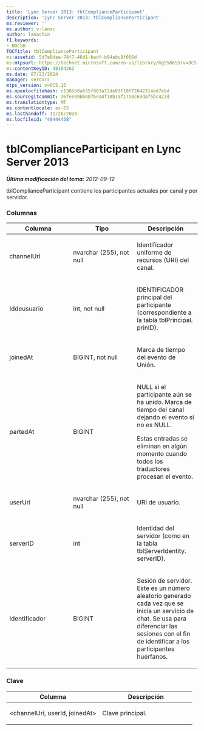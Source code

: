 ```yaml
---
title: 'Lync Server 2013: tblComplianceParticipant'
description: 'Lync Server 2013: tblComplianceParticipant'
ms.reviewer: ''
ms.author: v-lanac
author: lanachin
f1.keywords:
- NOCSH
TOCTitle: tblComplianceParticipant
ms:assetid: 5d7e0dea-74f7-46d1-badf-b94abc8f066d
ms:mtpsurl: https://technet.microsoft.com/en-us/library/Gg558655(v=OCS.15)
ms:contentKeyID: 48184262
ms.date: 07/23/2014
manager: serdars
mtps_version: v=OCS.15
ms.openlocfilehash: c1385b0a635f003a72de93f10f72642314ad7ebd
ms.sourcegitcommit: 36fee89bb887bea4f18b19f17a8c69daf5bc423d
ms.translationtype: MT
ms.contentlocale: es-ES
ms.lasthandoff: 11/26/2020
ms.locfileid: "49444458"
---
```

# <a name="tblcomplianceparticipant-in-lync-server-2013"></a>tblComplianceParticipant en Lync Server 2013

<div data-xmlns="http://www.w3.org/1999/xhtml">

<div class="topic" data-xmlns="http://www.w3.org/1999/xhtml" data-msxsl="urn:schemas-microsoft-com:xslt" data-cs="https://msdn.microsoft.com/">

<div data-asp="https://msdn2.microsoft.com/asp">



</div>

<div id="mainSection">

<div id="mainBody">

<span> </span>

_**Última modificación del tema:** 2012-09-12_

tblComplianceParticipant contiene los participantes actuales por canal y por servidor.

### <a name="columns"></a>Columnas

<table>
<colgroup>
<col style="width: 33%" />
<col style="width: 33%" />
<col style="width: 33%" />
</colgroup>
<thead>
<tr class="header">
<th>Columna</th>
<th>Tipo</th>
<th>Descripción</th>
</tr>
</thead>
<tbody>
<tr class="odd">
<td><p>channelUri</p></td>
<td><p>nvarchar (255), not null</p></td>
<td><p>Identificador uniforme de recursos (URI) del canal.</p></td>
</tr>
<tr class="even">
<td><p>Iddeusuario</p></td>
<td><p>int, not null</p></td>
<td><p>IDENTIFICADOR principal del participante (correspondiente a la tabla tblPrincipal. prinID).</p></td>
</tr>
<tr class="odd">
<td><p>joinedAt</p></td>
<td><p>BIGINT, not null</p></td>
<td><p>Marca de tiempo del evento de Unión.</p></td>
</tr>
<tr class="even">
<td><p>partedAt</p></td>
<td><p>BIGINT</p></td>
<td><p>NULL si el participante aún se ha unido. Marca de tiempo del canal dejando el evento si no es NULL.</p>
<p>Estas entradas se eliminan en algún momento cuando todos los traductores procesan el evento.</p></td>
</tr>
<tr class="odd">
<td><p>userUri</p></td>
<td><p>nvarchar (255), not null</p></td>
<td><p>URI de usuario.</p></td>
</tr>
<tr class="even">
<td><p>serverID</p></td>
<td><p>int</p></td>
<td><p>Identidad del servidor (como en la tabla tblServerIdentity. serverID).</p></td>
</tr>
<tr class="odd">
<td><p>Identificador</p></td>
<td><p>BIGINT</p></td>
<td><p>Sesión de servidor. Este es un número aleatorio generado cada vez que se inicia un servicio de chat. Se usa para diferenciar las sesiones con el fin de identificar a los participantes huérfanos.</p></td>
</tr>
</tbody>
</table>


### <a name="key"></a>Clave

<table>
<colgroup>
<col style="width: 50%" />
<col style="width: 50%" />
</colgroup>
<thead>
<tr class="header">
<th>Columna</th>
<th>Descripción</th>
</tr>
</thead>
<tbody>
<tr class="odd">
<td><p>&lt;channelUri, userId, joinedAt&gt;</p></td>
<td><p>Clave principal.</p></td>
</tr>
</tbody>
</table>


</div>

<span> </span>

</div>

</div>

</div>

